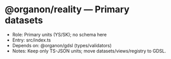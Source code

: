 # @organon/reality — Primary datasets

- Role: Primary units (YS/SK); no schema here
- Entry: src/index.ts
- Depends on: @organon/gdsl (types/validators)
- Notes: Keep only TS-JSON units; move datasets/views/registry to GDSL.
